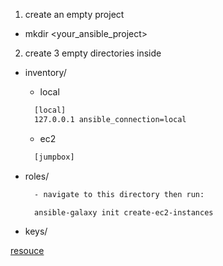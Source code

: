 1. create an empty project
  - mkdir <your_ansible_project>

2. create 3 empty directories inside
  - inventory/
    + local
    ```html
      [local]
      127.0.0.1 ansible_connection=local
    ```

    + ec2
    ```html
      [jumpbox]
    ```
  - roles/
    ```html
      - navigate to this directory then run:

      ansible-galaxy init create-ec2-instances
    ```
  - keys/


[resouce](https://davelms.medium.com/use-ansible-to-create-and-configure-ec2-instances-on-aws-cfbb0ed019bf)